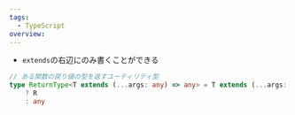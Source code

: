 ```yaml
---
tags:
  - TypeScript
overview:
---
```

- `extends`の右辺にのみ書くことができる
```ts
// ある関数の戻り値の型を返すユーティリティ型
type ReturnType<T extends (...args: any) => any> = T extends (...args: any) => infer R
	? R
	: any
```